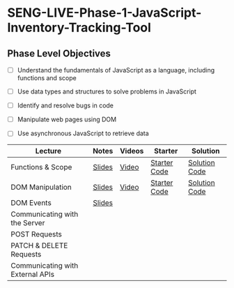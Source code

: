 # SENG-LIVE-Phase-1-JavaScript-Inventory-Tracking-Tool
## Phase Level Objectives
- [ ] Understand the fundamentals of JavaScript as a language, including functions and scope
- [ ] Use data types and structures to solve problems in JavaScript
- [ ] Identify and resolve bugs in code
- [ ] Manipulate web pages using DOM
- [ ] Use asynchronous JavaScript to retrieve data


| Lecture                          	| Notes 	| Videos 	| Starter 	| Solution 	|
|----------------------------------	|:-----:	|--------	|---------	|----------	|
| Functions & Scope                	|   [Slides](https://raw.githack.com/learn-co-curriculum/SENG-LIVE-013023-Phase-1-JS/main/01_Functions_%26_Scope/assets/export/index.html)    	|    [Video](https://vimeo.com/794281710)    	|     [Starter Code](https://github.com/learn-co-curriculum/SENG-LIVE-013023-Phase-1-JS/tree/main/01_Functions_%26_Scope)    	|     [Solution Code](https://github.com/learn-co-curriculum/SENG-LIVE-013023-Phase-1-JS/compare/01_solution?expand=1)     	|
| DOM Manipulation                 	|  [Slides](https://raw.githack.com/learn-co-curriculum/SENG-LIVE-013023-Phase-1-JS/main/02_DOM_Manipulation/assets/export/index.html)     	|     [Video](https://vimeo.com/794660899)   	|    [Starter Code](https://github.com/learn-co-curriculum/SENG-LIVE-013023-Phase-1-JS/tree/main/02_DOM_Manipulation)     	|     [Solution Code](https://github.com/learn-co-curriculum/SENG-LIVE-013023-Phase-1-JS/compare/02_solution?expand=1)     	|
| DOM Events                       	|    [Slides](https://raw.githack.com/learn-co-curriculum/SENG-LIVE-013023-Phase-1-JS/main/03_DOM_Events/assets/export/index.html)   	|        	|         	|          	|
| Communicating with the Server    	|       	|        	|         	|          	|
| POST Requests                    	|       	|        	|         	|          	|
| PATCH & DELETE Requests          	|       	|        	|         	|          	|
| Communicating with External APIs 	|       	|        	|         	|          	|
